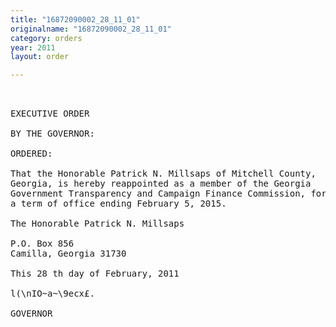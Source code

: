 ```yaml
---
title: "16872090002_28_11_01"
originalname: "16872090002_28_11_01"
category: orders
year: 2011
layout: order

---
```

<pre>
 

EXECUTIVE ORDER

BY THE GOVERNOR:

ORDERED:

That the Honorable Patrick N. Millsaps of Mitchell County,
Georgia, is hereby reappointed as a member of the Georgia
Government Transparency and Campaign Finance Commission, for
a term of office ending February 5, 2015.

The Honorable Patrick N. Millsaps

P.O. Box 856
Camilla, Georgia 31730

This 28 th day of February, 2011

l(\nIO~a~\9ecx£.

GOVERNOR

</pre>

